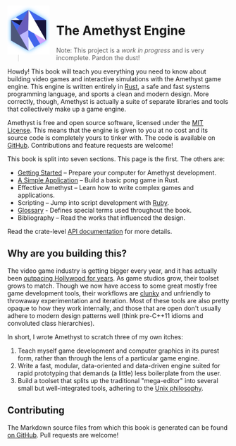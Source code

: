 <img src="./images/amethyst_thumb.png" alt="Logo" width="96px" style="float:left;margin-right:15px"/>

# The Amethyst Engine

> Note: This project is a *work in progress* and is very incomplete. Pardon the
> dust!

Howdy! This book will teach you everything you need to know about building video
games and interactive simulations with the Amethyst game engine. This engine is
written entirely in [Rust][rs], a safe and fast systems programming language,
and sports a clean and modern design. More correctly, though, Amethyst is
actually a suite of separate libraries and tools that collectively make up a
game engine.

[rs]: https://www.rust-lang.org/

Amethyst is free and open source software, licensed under the [MIT License][ml].
This means that the engine is given to you at no cost and its source code is
completely yours to tinker with. The code is available on [GitHub][am].
Contributions and feature requests are welcome!

[ml]: https://github.com/ebkalderon/amethyst/blob/master/COPYING
[am]: https://github.com/ebkalderon/amethyst

This book is split into seven sections. This page is the first. The others are:

* [Getting Started][gs] – Prepare your computer for Amethyst development.
* [A Simple Application][sa] – Build a basic pong game in Rust.
* Effective Amethyst – Learn how to write complex games and applications.
* Scripting – Jump into script development with [Ruby][rb].
* [Glossary][gl] - Defines special terms used throughout the book.
* Bibliography – Read the works that influenced the design.

[gs]: ./getting_started.html
[sa]: ./simple_application.html
[rb]: https://www.ruby-lang.org/
[gl]: ./glossary.html

Read the crate-level [API documentation][ad] for more details.

[ad]: http://ebkalderon.github.io/amethyst/doc/amethyst/

## Why are you building this?

The video game industry is getting bigger every year, and it has actually been
[outpacing Hollywood for years][hw]. As game studios grow, their toolset grows
to match. Though we now have access to some great mostly free game development
tools, their workflows are [clunky][ue] and unfriendly to throwaway
experimentation and iteration. Most of these tools are also pretty opaque to how
they work internally, and those that are open don't usually adhere to modern
design patterns well (think pre-C++11 idioms and convoluted class hierarchies).

[hw]: https://www.quora.com/Who-makes-more-money-Hollywood-or-the-video-game-industry
[ue]: http://cdn.dbolical.com/videos/engines/1/1/456/Unreal_Engine_4_Features_Trailer_--_GDC_2014.mp4.jpg

In short, I wrote Amethyst to scratch three of my own itches:

1. Teach myself game development and computer graphics in its purest form,
   rather than through the lens of a particular game engine.
2. Write a fast, modular, data-oriented and data-driven engine suited for rapid
   prototyping that demands (a little) less boilerplate from the user.
3. Build a toolset that splits up the traditional "mega-editor" into several
   small but well-integrated tools, adhering to the [Unix philosophy][up].

[up]: https://en.wikipedia.org/wiki/Unix_philosophy

## Contributing

The Markdown source files from which this book is generated can be found
[on GitHub][md]. Pull requests are welcome!

[md]: https://github.com/ebkalderon/amethyst/tree/master/book/src

